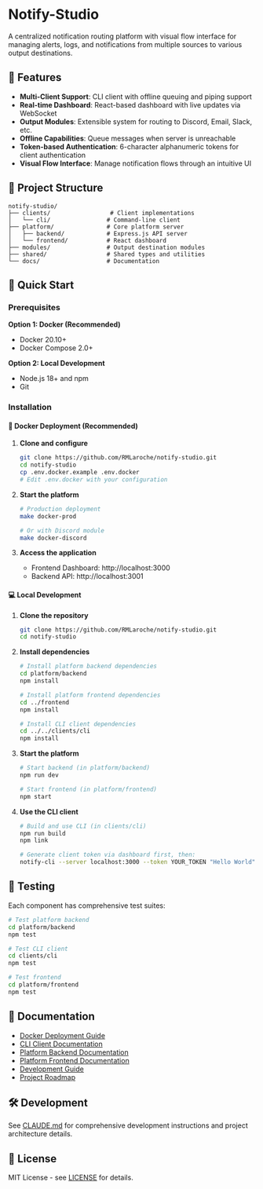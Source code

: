 # Notify-Studio

A centralized notification routing platform with visual flow interface for managing alerts, logs, and notifications from multiple sources to various output destinations.

## 🚀 Features

- **Multi-Client Support**: CLI client with offline queuing and piping support
- **Real-time Dashboard**: React-based dashboard with live updates via WebSocket
- **Output Modules**: Extensible system for routing to Discord, Email, Slack, etc.
- **Offline Capabilities**: Queue messages when server is unreachable
- **Token-based Authentication**: 6-character alphanumeric tokens for client authentication
- **Visual Flow Interface**: Manage notification flows through an intuitive UI

## 📁 Project Structure

```
notify-studio/
├── clients/                 # Client implementations
│   └── cli/                # Command-line client
├── platform/               # Core platform server
│   ├── backend/            # Express.js API server
│   └── frontend/           # React dashboard
├── modules/                # Output destination modules
├── shared/                 # Shared types and utilities
└── docs/                   # Documentation
```

## 🏁 Quick Start

### Prerequisites

**Option 1: Docker (Recommended)**
- Docker 20.10+
- Docker Compose 2.0+

**Option 2: Local Development**
- Node.js 18+ and npm
- Git

### Installation

#### 🐳 Docker Deployment (Recommended)

1. **Clone and configure**
   ```bash
   git clone https://github.com/RMLaroche/notify-studio.git
   cd notify-studio
   cp .env.docker.example .env.docker
   # Edit .env.docker with your configuration
   ```

2. **Start the platform**
   ```bash
   # Production deployment
   make docker-prod
   
   # Or with Discord module
   make docker-discord
   ```

3. **Access the application**
   - Frontend Dashboard: http://localhost:3000
   - Backend API: http://localhost:3001

#### 💻 Local Development

1. **Clone the repository**
   ```bash
   git clone https://github.com/RMLaroche/notify-studio.git
   cd notify-studio
   ```

2. **Install dependencies**
   ```bash
   # Install platform backend dependencies
   cd platform/backend
   npm install

   # Install platform frontend dependencies
   cd ../frontend
   npm install

   # Install CLI client dependencies
   cd ../../clients/cli
   npm install
   ```

3. **Start the platform**
   ```bash
   # Start backend (in platform/backend)
   npm run dev

   # Start frontend (in platform/frontend)
   npm start
   ```

4. **Use the CLI client**
   ```bash
   # Build and use CLI (in clients/cli)
   npm run build
   npm link
   
   # Generate client token via dashboard first, then:
   notify-cli --server localhost:3000 --token YOUR_TOKEN "Hello World"
   ```

## 🧪 Testing

Each component has comprehensive test suites:

```bash
# Test platform backend
cd platform/backend
npm test

# Test CLI client
cd clients/cli
npm test

# Test frontend
cd platform/frontend
npm test
```

## 📖 Documentation

- [Docker Deployment Guide](./docker/README.md)
- [CLI Client Documentation](./clients/cli/README.md)
- [Platform Backend Documentation](./platform/backend/README.md)
- [Platform Frontend Documentation](./platform/frontend/README.md)
- [Development Guide](./CLAUDE.md)
- [Project Roadmap](./TODO.md)

## 🛠️ Development

See [CLAUDE.md](./CLAUDE.md) for comprehensive development instructions and project architecture details.

## 📝 License

MIT License - see [LICENSE](./LICENSE) for details.